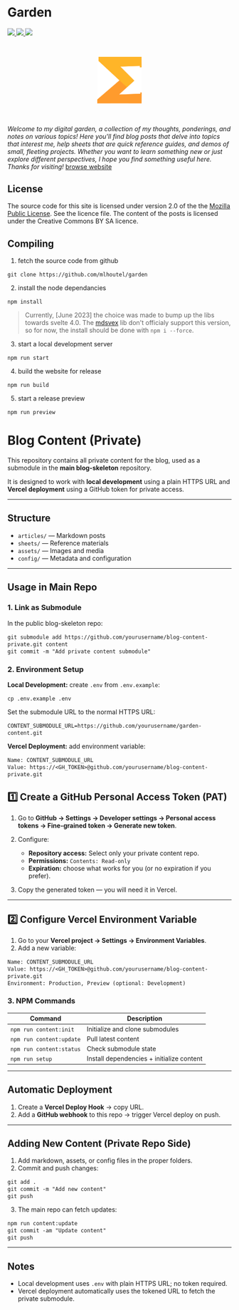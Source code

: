 # Garden

<a href="https://github.com/mlhoutel/garden/blob/main/package.json" alt="Version">
  <img src="https://img.shields.io/github/package-json/v/mlhoutel/garden?style=flat-square&color=informational" />
</a>

<a href="https://github.com/mlhoutel/garden/search?l=svelte" alt="Language">
  <img src="https://img.shields.io/github/languages/top/mlhoutel/garden?style=flat-square&color=orange" />
</a>

<a href="https://github.com/mlhoutel/garden/blob/main/LICENSE/" alt="License">
  <img src="https://img.shields.io/github/license/mlhoutel/garden?style=flat-square&color=yellow" />
</a>

&nbsp;&nbsp;

<p align="center">
  <a href="https://mlhoutel.github.io/garden/"><img src="./static/logos/sumgrad.svg" width="100px" /></a>
</p>
  
&nbsp;&nbsp;

_Welcome to my digital garden, a collection of my thoughts, ponderings, and notes on various topics! Here you'll find blog posts that delve into topics that interest me, help sheets that are quick reference guides, and demos of small, fleeting projects. Whether you want to learn something new or just explore different perspectives, I hope you find something useful here. Thanks for visiting!_ [browse website](https://mlhoutel.github.io/garden/)

## License

The source code for this site is licensed under version 2.0 of the the [Mozilla Public License](./LICENSE.md). See the licence file. The content of the posts is licensed under the Creative Commons BY SA licence.

## Compiling

1. fetch the source code from github

```
git clone https://github.com/mlhoutel/garden
```

2. install the node dependancies

```
npm install
```

> Currently, [June 2023] the choice was made to bump up the libs towards svelte 4.0. The [mdsvex](https://github.com/pngwn/MDsveX) lib don't officialy support this version, so for now, the install should be done with `npm i --force`.

3. start a local development server

```
npm run start
```

4. build the website for release

```
npm run build
```

5. start a release preview

```
npm run preview
```

# Blog Content (Private)

This repository contains all private content for the blog, used as a submodule in the **main blog-skeleton** repository.  

It is designed to work with **local development** using a plain HTTPS URL and **Vercel deployment** using a GitHub token for private access.

---

## Structure

- `articles/` — Markdown posts  
- `sheets/` — Reference materials  
- `assets/` — Images and media  
- `config/` — Metadata and configuration

---

## Usage in Main Repo

### 1. Link as Submodule

In the public blog-skeleton repo:

```
git submodule add https://github.com/yourusername/blog-content-private.git content
git commit -m "Add private content submodule"
```

### 2. Environment Setup



**Local Development:** create `.env` from `.env.example`:

```
cp .env.example .env
```

Set the submodule URL to the normal HTTPS URL:

```
CONTENT_SUBMODULE_URL=https://github.com/yourusername/garden-content.git
```

**Vercel Deployment:** add environment variable:

```
Name: CONTENT_SUBMODULE_URL
Value: https://<GH_TOKEN>@github.com/yourusername/blog-content-private.git
```

## 1️⃣ Create a GitHub Personal Access Token (PAT)

1. Go to **GitHub → Settings → Developer settings → Personal access tokens → Fine-grained token → Generate new token**.  
2. Configure:

   - **Repository access:** Select only your private content repo.  
   - **Permissions:** `Contents: Read-only`  
   - **Expiration:** choose what works for you (or no expiration if you prefer).  

3. Copy the generated token — you will need it in Vercel.

---

## 2️⃣ Configure Vercel Environment Variable

1. Go to your **Vercel project → Settings → Environment Variables**.  
2. Add a new variable:

```text
Name: CONTENT_SUBMODULE_URL
Value: https://<GH_TOKEN>@github.com/yourusername/blog-content-private.git
Environment: Production, Preview (optional: Development)
```

### 3. NPM Commands

| Command | Description |
|---------|-------------|
| `npm run content:init` | Initialize and clone submodules |
| `npm run content:update` | Pull latest content |
| `npm run content:status` | Check submodule state |
| `npm run setup` | Install dependencies + initialize content |

---

## Automatic Deployment

1. Create a **Vercel Deploy Hook** → copy URL.  
2. Add a **GitHub webhook** to this repo → trigger Vercel deploy on push.

---

## Adding New Content (Private Repo Side)

1. Add markdown, assets, or config files in the proper folders.  
2. Commit and push changes:

```
git add .
git commit -m "Add new content"
git push
```

3. The main repo can fetch updates:

```
npm run content:update
git commit -am "Update content"
git push
```

---

## Notes

- Local development uses `.env` with plain HTTPS URL; no token required.  
- Vercel deployment automatically uses the tokened URL to fetch the private submodule.
```
